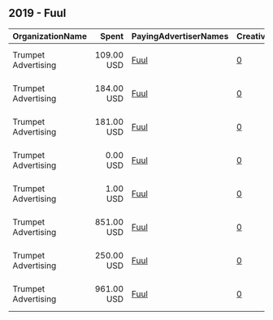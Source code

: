 ## 2019 - Fuul 
|OrganizationName|Spent|PayingAdvertiserNames|CreativeUrls|Impressions|Genders|AgeBrackets|CountryCodes|BillingAddresses|CandidateBallotInformation|
|:---|---:|:---|:---|---:|:---|:---|:---|:---|:---|
|Trumpet Advertising|109.00 USD|[Fuul](2019/Fuul.md)|[0](https://www.snap.com/political-ads/asset/48fd031b90930ca56e6a0b8e39e8b5cb9e4fa721239caad6cb96369db1eb3d46?mediaType=mp4)|34,044||18+|united states|"2083 St. Philip Street,New Orleans,70119,US"||
|Trumpet Advertising|184.00 USD|[Fuul](2019/Fuul.md)|[0](https://www.snap.com/political-ads/asset/45792935e6d86e15ba953cc9697b26ba00ad36758d153681a298bbbe4622d047?mediaType=mp4)|56,635||18+|united states|"2083 St. Philip Street,New Orleans,70119,US"||
|Trumpet Advertising|181.00 USD|[Fuul](2019/Fuul.md)|[0](https://www.snap.com/political-ads/asset/45792935e6d86e15ba953cc9697b26ba00ad36758d153681a298bbbe4622d047?mediaType=mp4)|58,368||18+|united states|"2083 St. Philip Street,New Orleans,70119,US"||
|Trumpet Advertising|0.00 USD|[Fuul](2019/Fuul.md)|[0](https://www.snap.com/political-ads/asset/ea1884153f77cf62dd9242d631b0c5054318c596716806a900ae9b6ee9d1e89b?mediaType=mp4)|83||18+|united states|"2083 St. Philip Street,New Orleans,70119,US"||
|Trumpet Advertising|1.00 USD|[Fuul](2019/Fuul.md)|[0](https://www.snap.com/political-ads/asset/ea1884153f77cf62dd9242d631b0c5054318c596716806a900ae9b6ee9d1e89b?mediaType=mp4)|341||18+|united states|"2083 St. Philip Street,New Orleans,70119,US"||
|Trumpet Advertising|851.00 USD|[Fuul](2019/Fuul.md)|[0](https://www.snap.com/political-ads/asset/97c6f0507cffd814c527c6fdc915453581fa38501816b94c5d8eb979f24f77f0?mediaType=jpg)|300,643||18+|united states|"2083 St. Philip Street,New Orleans,70119,US"||
|Trumpet Advertising|250.00 USD|[Fuul](2019/Fuul.md)|[0](https://www.snap.com/political-ads/asset/48fd031b90930ca56e6a0b8e39e8b5cb9e4fa721239caad6cb96369db1eb3d46?mediaType=mp4)|78,795||18+|united states|"2083 St. Philip Street,New Orleans,70119,US"||
|Trumpet Advertising|961.00 USD|[Fuul](2019/Fuul.md)|[0](https://www.snap.com/political-ads/asset/97c6f0507cffd814c527c6fdc915453581fa38501816b94c5d8eb979f24f77f0?mediaType=jpg)|343,455||18+|united states|"2083 St. Philip Street,New Orleans,70119,US"||
